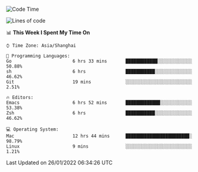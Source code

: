 <!--START_SECTION:waka-->
![Code Time](http://img.shields.io/badge/Code%20Time-588%20hrs%2051%20mins-blue)

![Lines of code](https://img.shields.io/badge/From%20Hello%20World%20I%27ve%20Written-22%20Thousand%20lines%20of%20code-blue)

📊 **This Week I Spent My Time On** 

```text
⌚︎ Time Zone: Asia/Shanghai

💬 Programming Languages: 
Go                       6 hrs 33 mins       ████████████░░░░░░░░░░░░░   50.88% 
sh                       6 hrs               ███████████░░░░░░░░░░░░░░   46.62% 
Git                      19 mins             ░░░░░░░░░░░░░░░░░░░░░░░░░   2.51%

🔥 Editors: 
Emacs                    6 hrs 52 mins       █████████████░░░░░░░░░░░░   53.38% 
Zsh                      6 hrs               ███████████░░░░░░░░░░░░░░   46.62%

💻 Operating System: 
Mac                      12 hrs 44 mins      ████████████████████████░   98.79% 
Linux                    9 mins              ░░░░░░░░░░░░░░░░░░░░░░░░░   1.21%

```


 Last Updated on 26/01/2022 06:34:26 UTC
<!--END_SECTION:waka-->
